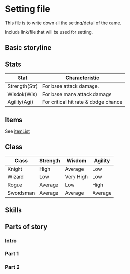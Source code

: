 # Setting file

This file is to write down all the setting/detail of the game.

Include link/file that will be used for setting.

## Basic storyline

## Stats
| Stat          	| Characteristic                       	|
|---------------	|--------------------------------------	|
| Strength(Str) 	| For base attack damage.              	|
| Wisdok(Wis)   	| For base mana attack damage          	|
| Agility(Agi)  	| For critical hit rate & dodge chance 	|

## Items

See [itemList](itemList.md)

## Class
| Class     	| Strength 	| Wisdom    	| Agility 	|
|-----------	|----------	|-----------	|---------	|
| Knight    	| High     	| Average   	| Low     	|
| Wizard    	| Low      	| Very High 	| Low     	|
| Rogue     	| Average  	| Low       	| High    	|
| Swordsman 	| Average  	| Average   	| Average 	|

## Skills

## Parts of story

### Intro

### Part 1

### Part 2
